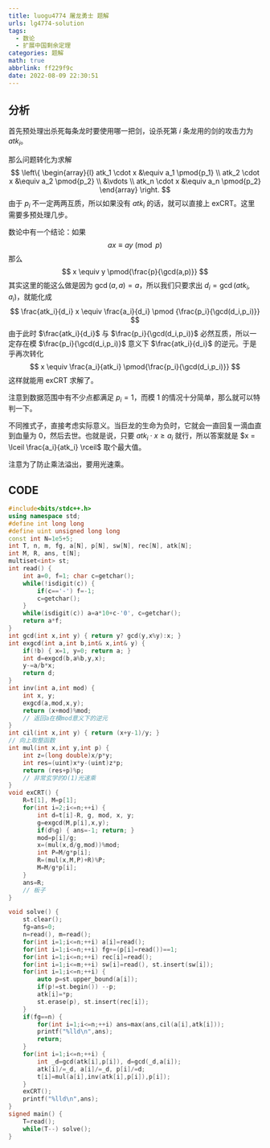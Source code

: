 ```yaml
---
title: luogu4774 屠龙勇士 题解
urls: lg4774-solution
tags:
  - 数论
  - 扩展中国剩余定理
categories: 题解
math: true
abbrlink: ff229f9c
date: 2022-08-09 22:30:51
---
```


## 分析

首先预处理出杀死每条龙时要使用哪一把剑，设杀死第 $i$ 条龙用的剑的攻击力为 $atk_i$。

<!--more-->

那么问题转化为求解
$$
\left\{
\begin{array}{l}
atk_1 \cdot x &\equiv a_1 \pmod{p_1}
\\
atk_2 \cdot x &\equiv a_2 \pmod{p_2}
\\
&\vdots
\\
atk_n \cdot x &\equiv a_n \pmod{p_2}
\end{array}
\right.
$$
由于 $p_i$ 不一定两两互质，所以如果没有 $atk_i$ 的话，就可以直接上 exCRT。这里需要多预处理几步。

数论中有一个结论：如果
$$
ax \equiv ay \pmod p
$$
那么
$$
x \equiv y \pmod{\frac{p}{\gcd(a,p)}}
$$
其实这里的能这么做是因为 $\gcd(a,a)=a$，所以我们只要求出 $d_i = \gcd(atk_i,a_i)$，就能化成
$$
\frac{atk_i}{d_i} x \equiv \frac{a_i}{d_i} \pmod {\frac{p_i}{\gcd(d_i,p_i)}}
$$
由于此时 $\frac{atk_i}{d_i}$ 与 $\frac{p_i}{\gcd(d_i,p_i)}$ 必然互质，所以一定存在模 $\frac{p_i}{\gcd(d_i,p_i)}$ 意义下 $\frac{atk_i}{d_i}$ 的逆元。于是乎再次转化
$$
x \equiv \frac{a_i}{atk_i} \pmod{\frac{p_i}{\gcd(d_i,p_i)}}
$$
这样就能用 exCRT 求解了。

注意到数据范围中有不少点都满足 $p_i =1$，而模 $1$ 的情况十分简单，那么就可以特判一下。

不同推式子，直接考虑实际意义。当巨龙的生命为负时，它就会一直回复一滴血直到血量为 $0$，然后去世。也就是说，只要 $atk_i \cdot x \ge a_i$ 就行，所以答案就是 $x = \lceil \frac{a_i}{atk_i} \rceil$ 取个最大值。

注意为了防止乘法溢出，要用光速乘。

## CODE

```cpp
#include<bits/stdc++.h>
using namespace std;
#define int long long
#define uint unsigned long long
const int N=1e5+5;
int T, n, m, fg, a[N], p[N], sw[N], rec[N], atk[N];
int M, R, ans, t[N];
multiset<int> st;
int read() {
	int a=0, f=1; char c=getchar();
	while(!isdigit(c)) {
		if(c=='-') f=-1;
		c=getchar();
	}
	while(isdigit(c)) a=a*10+c-'0', c=getchar();
	return a*f;
}
int gcd(int x,int y) { return y? gcd(y,x%y):x; }
int exgcd(int a,int b,int& x,int& y) {
	if(!b) { x=1, y=0; return a; }
	int d=exgcd(b,a%b,y,x);
	y-=a/b*x;
	return d;
}
int inv(int a,int mod) {
	int x, y;
	exgcd(a,mod,x,y);
	return (x+mod)%mod;
    // 返回a在模mod意义下的逆元
}
int cil(int x,int y) { return (x+y-1)/y; }
// 向上取整函数
int mul(int x,int y,int p) {
	int z=(long double)x/p*y;
	int res=(uint)x*y-(uint)z*p;
	return (res+p)%p;
    // 非常玄学的O(1)光速乘
}
void exCRT() {
	R=t[1], M=p[1];
	for(int i=2;i<=n;++i) {
		int d=t[i]-R, g, mod, x, y;
		g=exgcd(M,p[i],x,y);
		if(d%g) { ans=-1; return; }
		mod=p[i]/g;
		x=(mul(x,d/g,mod))%mod;
		int P=M/g*p[i];
		R=(mul(x,M,P)+R)%P; 
		M=M/g*p[i]; 
	}
	ans=R;
    // 板子
}

void solve() {
	st.clear();
	fg=ans=0;
	n=read(), m=read();
	for(int i=1;i<=n;++i) a[i]=read();
	for(int i=1;i<=n;++i) fg+=(p[i]=read())==1;
	for(int i=1;i<=n;++i) rec[i]=read();
	for(int i=1;i<=m;++i) sw[i]=read(), st.insert(sw[i]);
	for(int i=1;i<=n;++i) {
		auto p=st.upper_bound(a[i]);
		if(p!=st.begin()) --p;
		atk[i]=*p;
		st.erase(p), st.insert(rec[i]);
	}
	if(fg==n) {
		for(int i=1;i<=n;++i) ans=max(ans,cil(a[i],atk[i]));
		printf("%lld\n",ans);
		return;
	}
	for(int i=1;i<=n;++i) {
		int _d=gcd(atk[i],p[i]), d=gcd(_d,a[i]);
		atk[i]/=_d, a[i]/=_d, p[i]/=d;
		t[i]=mul(a[i],inv(atk[i],p[i]),p[i]);
	}
	exCRT();
	printf("%lld\n",ans);
}
signed main() {
	T=read();
	while(T--) solve();
}
```
